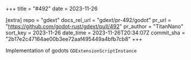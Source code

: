 +++
title = "#492"
date = 2023-11-26

[extra]
repo = "gdext"
docs_rel_url = "gdext/pr-492/godot"
pr_url = "https://github.com/godot-rust/gdext/pull/492"
pr_author = "TitanNano"
sort_key = 2023-11-26
date_time = 2023-11-26T20:34:07Z
commit_sha = "2b17e2c47164ae00b3ee72aaf495449a4bfb7cb8"
+++

Implementation of godots `GDExtensionScriptInstance`
